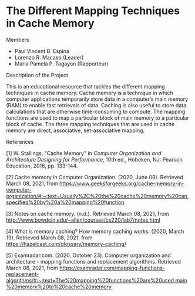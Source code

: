 # The Different Mapping Techniques in Cache Memory 
Members
- Paul Vincent B. Espina
- Lorenzo R. Macaso (Leader)
- Maria Pamela P. Tagayon (Rapporteur)

Description of the Project

This is an educational resource that tackles the different mapping techniques in cache memory. Cache memory is a technique in which computer applications temporarily store data in a
computer’s main memory (RAM) to enable fast retrievals of data. Caching is also useful to store
data calculations that are otherwise time-consuming to compute. The mapping functions are used
to map a particular block of main memory to a particular block of cache. The three mapping
techniques that are used in cache memory are direct, associative, set-associative mapping. 

References

[1] W. Stallings. "Cache Memory" in *Computer Organization and Architecture Designing for Performance*, 10th ed., Hoboken, NJ: Pearson Education, 2016, pp. 133-144.

[2] Cache memory in Computer Organization. (2020, June 08). Retrieved March 08, 2021,
from
https://www.geeksforgeeks.org/cache-memory-in-computer-organization/#:~:text=Usually%2C%20the%20cache%20memory%20can,specified%20by%20a%20mapping%20function

[3] Notes on cache memory. (n.d.). Retrieved March 08, 2021, from
http://www.bowdoin.edu/~allen/courses/cs220/lab7/notes.html

[4] What is memory caching? How memory caching works. (2020, March 19). Retrieved
March 08, 2021, from https://hazelcast.com/glossary/memory-caching/

[5] Examradar.com. (2020, October 23). Computer organization and architecture - mapping
functions and replacement algorithms. Retrieved March 08, 2021, from
https://examradar.com/mapping-functions-replacement-algorithms/#:~:text=The%20mapping%20functions%20are%20used,main%20memory%20to%20cache%20memory
